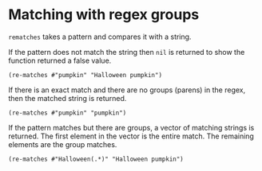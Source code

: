 # Matching with regex groups
`rematches` takes a pattern and compares it with a string.

If the pattern does not match the string then `nil` is returned to show the function returned a false value.

```eval-clojure
(re-matches #"pumpkin" "Halloween pumpkin")
 ```

If there is an exact match and there are no groups (parens) in the regex, then the matched string is returned.

```eval-clojure
(re-matches #"pumpkin" "pumpkin")
```

If the pattern matches but there are groups, a vector of matching strings is returned. The first element in the vector is the entire match. The remaining elements are the group matches.

```eval-clojure
(re-matches #"Halloween(.*)" "Halloween pumpkin")
```

<!-- ## Destructure regex result -->

<!-- (let [[_ fn ln] (re-matches #"(\w+)\s(\w+)" full-name)] -->
<!--   (if fn ;; successful match -->
<!--     (println fn ln) -->
<!--     (println "Unparsable name"))) -->
